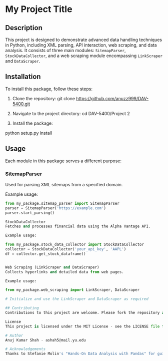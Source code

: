 # My Project Title

## Description

This project is designed to demonstrate advanced data handling techniques in Python, including XML parsing, API interaction, web scraping, and data analysis. It consists of three main modules: `SitemapParser`, `StockDataCollector`, and a web scraping module encompassing `LinkScraper` and `DataScraper`.

## Installation


To install this package, follow these steps:

1. Clone the repository:
git clone https://github.com/anuzz999/DAV-5400.git

2. Navigate to the project directory:
cd DAV-5400/Project 2

3. Install the package:

python setup.py install

## Usage

Each module in this package serves a different purpose:

### SitemapParser

Used for parsing XML sitemaps from a specified domain.

Example usage:
```python
from my_package.sitemap_parser import SitemapParser
parser = SitemapParser('https://example.com')
parser.start_parsing()

StockDataCollector
Fetches and processes financial data using the Alpha Vantage API.

Example usage:

from my_package.stock_data_collector import StockDataCollector
collector = StockDataCollector('your_api_key', 'AAPL')
df = collector.get_stock_dataframe()


Web Scraping (LinkScraper and DataScraper)
Collects hyperlinks and detailed data from web pages.

Example usage:

from my_package.web_scraping import LinkScraper, DataScraper

# Initialize and use the LinkScraper and DataScraper as required

## Contributing
Contributions to this project are welcome. Please fork the repository and submit a pull request with your changes.

License
This project is licensed under the MIT License - see the LICENSE file for details.

# Author
Anuj Kumar Shah - ashah5@mail.yu.edu

# Acknowledgements
Thanks to Stefanie Molin's "Hands-On Data Analysis with Pandas" for guidance on building Python packages.



